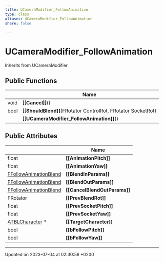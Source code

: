 ```yaml
---
title: UCameraModifier_FollowAnimation
type: class
aliases: UCameraModifier_FollowAnimation
share: false

---
```


# UCameraModifier_FollowAnimation





Inherits from UCameraModifier

## Public Functions

|                | Name           |
| -------------- | -------------- |
| void | **[[Cancel]]**() |
| bool | **[[ShouldBlend]]**(FRotator ControlRot, FRotator SocketRot) |
| | **[[UCameraModifier_FollowAnimation]]**() |

## Public Attributes

|                | Name           |
| -------------- | -------------- |
| float | **[[AnimationPitch]]**  |
| float | **[[AnimationYaw]]**  |
| [FFollowAnimationBlend](/docs/SDK/Source/Classes/structFFollowAnimationBlend.md) | **[[BlendInParams]]**  |
| [FFollowAnimationBlend](/docs/SDK/Source/Classes/structFFollowAnimationBlend.md) | **[[BlendOutParams]]**  |
| [FFollowAnimationBlend](/docs/SDK/Source/Classes/structFFollowAnimationBlend.md) | **[[CancelBlendOutParams]]**  |
| FRotator | **[[PrevBlendRot]]**  |
| float | **[[PrevSocketPitch]]**  |
| float | **[[PrevSocketYaw]]**  |
| [ATBLCharacter](/docs/SDK/Source/Classes/classATBLCharacter.md) * | **[[TargetCharacter]]**  |
| bool | **[[bFollowPitch]]**  |
| bool | **[[bFollowYaw]]**  |

-------------------------------

Updated on 2023-07-04 at 02:30:59 +0200